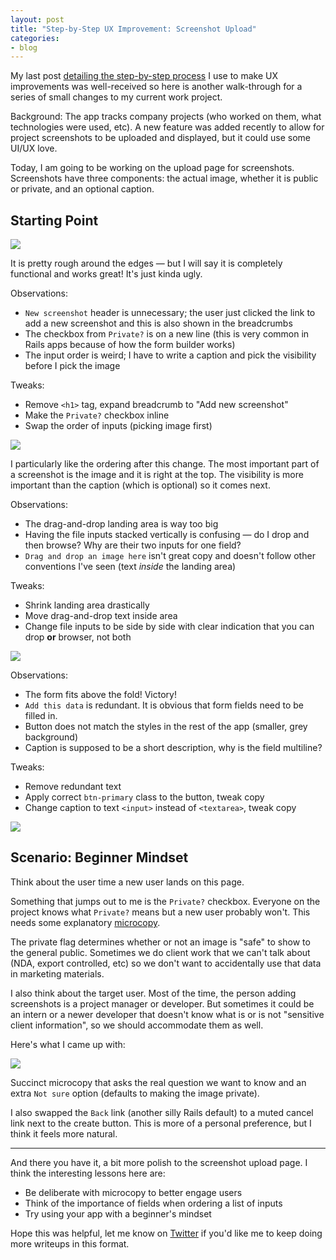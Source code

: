 ```yaml
---
layout: post
title: "Step-by-Step UX Improvement: Screenshot Upload"
categories:
- blog
---
```


My last post [detailing the step-by-step process][lp] I use to 
make UX improvements was well-received so here is another 
walk-through for a series of small changes to my current work project.

[lp]: http://mdswanson.com/blog/2013/07/18/step-by-step-ux-improvement.html

Background: The app tracks company projects (who worked on them,
what technologies were used, etc). A new feature was added
recently to allow for project screenshots to be uploaded and
displayed, but it could use some UI/UX love.

Today, I am going to be working on the upload page for screenshots.
Screenshots have three components: the actual image, whether it is 
public or private, and an optional caption.

## Starting Point

[![]({{site.baseurl}}/static/chops-upload-ux-0-thumb.png)]({{site.baseurl}}/static/chops-upload-ux-0.png) 

It is pretty rough around the edges &mdash; but I will say it is
completely functional and works great! It's just kinda ugly.

Observations:

* `New screenshot` header is unnecessary; the user just
clicked the link to add a new screenshot and this is also shown
in the breadcrumbs
* The checkbox from `Private?` is on a new line (this is very
common in Rails apps because of how the form builder works) 
* The input order is weird; I have to write a caption
and pick the visibility before I pick the image

Tweaks:
* Remove `<h1>` tag, expand breadcrumb to "Add new screenshot"
* Make the `Private?` checkbox inline
* Swap the order of inputs (picking image first)

[![]({{site.baseurl}}/static/chops-upload-ux-1-thumb.png)]({{site.baseurl}}/static/chops-upload-ux-1.png)

I particularly like the ordering after this change. The most 
important part of a screenshot is the image and it is right at the
top. The visibility is more important than the caption (which is
optional) so it comes next.

Observations:

* The drag-and-drop landing area is way too big
* Having the file inputs stacked vertically is confusing &mdash; do
I drop and then browse? Why are their two inputs for one field?
* `Drag and drop an image here` isn't great copy and doesn't follow 
other conventions I've seen (text *inside* the landing area)

Tweaks:
* Shrink landing area drastically
* Move drag-and-drop text inside area
* Change file inputs to be side by side with clear indication that 
you can drop **or** browser, not both

[![]({{site.baseurl}}/static/chops-upload-ux-2-thumb.png)]({{site.baseurl}}/static/chops-upload-ux-2.png)

Observations:

* The form fits above the fold! Victory!
* `Add this data` is redundant. It is obvious that form fields need
to be filled in.
* Button does not match the styles in the rest of the app 
(smaller, grey background)
* Caption is supposed to be a short description, why is the field
multiline?

Tweaks:
* Remove redundant text
* Apply correct `btn-primary` class to the button, tweak copy
* Change caption to text `<input>` instead of `<textarea>`, tweak copy

[![]({{site.baseurl}}/static/chops-upload-ux-3-thumb.png)]({{site.baseurl}}/static/chops-upload-ux-3.png)

## Scenario: Beginner Mindset
Think about the user time a new user lands on this page. 

Something that jumps out to me is the `Private?` checkbox. 
Everyone on the project knows what `Private?` means but a new user
probably won't. This needs some explanatory [microcopy][mc].

[mc]: http://bokardo.com/archives/writing-microcopy/

The private flag determines whether or not an image is "safe" to
show to the general public. Sometimes we do client work that we
can't talk about (NDA, export controlled, etc) so we don't want
to accidentally use that data in marketing materials.

I also think about the target user. Most of the time, the person
adding screenshots is a project manager or developer. But 
sometimes it could be an intern or a newer developer that 
doesn't know what is or is not "sensitive client information", 
so we should accommodate them as well.

Here's what I came up with:

[![]({{site.baseurl}}/static/chops-upload-ux-4-thumb.png)]({{site.baseurl}}/static/chops-upload-ux-4.png)

Succinct microcopy that asks the real question we want to know and
an extra `Not sure` option (defaults to making the image 
private).

I also swapped the `Back` link (another silly Rails default) to a 
muted cancel link next to the create button. This is more of a 
personal preference, but I think it feels more natural.

---

And there you have it, a bit more polish to the screenshot upload
page. I think the interesting lessons here are:

* Be deliberate with microcopy to better engage users
* Think of the importance of fields when ordering a list of inputs
* Try using your app with a beginner's mindset

Hope this was helpful, let me know on [Twitter][tw] if you'd like
me to keep doing more writeups in this format.

[tw]: https://twitter.com/_swanson